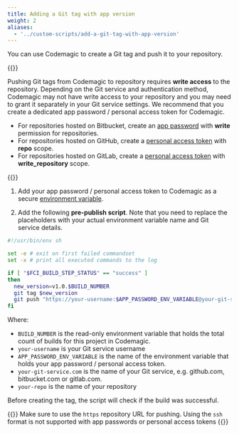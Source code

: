 ```yaml
---
title: Adding a Git tag with app version
weight: 2
aliases:
  - '../custom-scripts/add-a-git-tag-with-app-version'
---
```


You can use Codemagic to create a Git tag and push it to your repository.

{{<notebox>}}

Pushing Git tags from Codemagic to repository requires **write access** to the repository. Depending on the Git service and authentication method, Codemagic may not have write access to your repository and you may need to grant it separately in your Git service settings. We recommend that you create a dedicated app password / personal access token for Codemagic.

* For repositories hosted on Bitbucket, create an [app password](https://confluence.atlassian.com/bitbucket/app-passwords-828781300.html) with **write** permission for repositories.
* For repositories hosted on GitHub, create a [personal access token](https://help.github.com/en/articles/creating-a-personal-access-token-for-the-command-line) with **repo** scope.
* For repositories hosted on GitLab, create a [personal access token](https://docs.gitlab.com/ee/user/profile/personal_access_tokens.html) with **write_repository** scope.

{{</notebox>}}

1. Add your app password / personal access token to Codemagic as a secure [environment variable](../building/environment-variables).

2. Add the following **pre-publish script**.  Note that you need to replace the placeholders with your actual environment variable name and Git service details.

  ```bash
  #!/usr/bin/env sh

  set -e # exit on first failed commandset
  set -x # print all executed commands to the log

  if [ "$FCI_BUILD_STEP_STATUS" == "success" ]
  then
    new_version=v1.0.$BUILD_NUMBER
    git tag $new_version
    git push "https://your-username:$APP_PASSWORD_ENV_VARIABLE@your-git-service.com/your-repo.git" --tags
  fi
  ```

  Where:

  * `BUILD_NUMBER` is the read-only environment variable that holds the total count of builds for this project in Codemagic.
  * `your-username` is your Git service username
  * `APP_PASSWORD_ENV_VARIABLE` is the name of the environment variable that holds your app password / personal access token.
  * `your-git-service.com` is the name of your Git service, e.g. github.com, bitbucket.com or gitlab.com.
  * `your-repo` is the name of your repository

  Before creating the tag, the script will check if the build was successful.

{{<notebox>}}
Make sure to use the `https` repository URL for pushing. Using the `ssh` format is not supported with app passwords or personal access tokens
{{</notebox>}}
